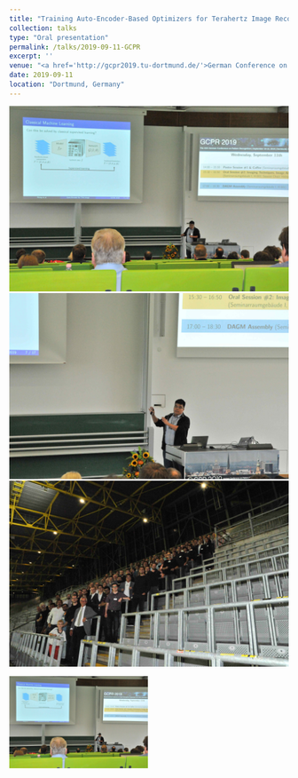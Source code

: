 ```yaml
---
title: "Training Auto-Encoder-Based Optimizers for Terahertz Image Reconstruction"
collection: talks
type: "Oral presentation"
permalink: /talks/2019-09-11-GCPR
excerpt: ''
venue: "<a href='http://gcpr2019.tu-dortmund.de/'>German Conference on Pattern Recognition (GCPR)</a>"
date: 2019-09-11
location: "Dortmund, Germany"
---
```


![GCPR 1](images/talks/2019-09-11-GCPR_1.jpg)
![GCPR 2](images/talks/2019-09-11-GCPR_2.jpg)
![GCPR 3](images/talks/2019-09-11-GCPR_3.jpg)

<picture>
  <img src="images/talks/2019-09-11-GCPR_1.jpg" width="250">
</picture>

